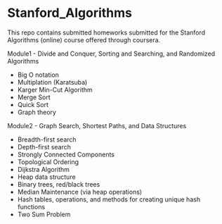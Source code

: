 # Stanford_Algorithms

This repo contains submitted homeworks submitted for the Stanford Algorithms (online) course offered through coursera. 

Module1 - Divide and Conquer, Sorting and Searching, and Randomized Algorithms
<ul>
<li>Big O notation
<li>Multiplation (Karatsuba)
<li>Karger Min-Cut Algorithm
<li>Merge Sort
<li>Quick Sort
<li>Graph theory
</ul>
Module2 - Graph Search, Shortest Paths, and Data Structures
<ul>
<li>Breadth-first search
<li>Depth-first search
<li>Strongly Connected Components
<li>Topological Ordering
<li>Dijkstra Algorithm
<li>Heap data structure
<li>Binary trees, red/black trees
<li>Median Maintenance (via heap operations)
<li>Hash tables, operations, and methods for creating unique hash functions
<li>Two Sum Problem
</ul>


